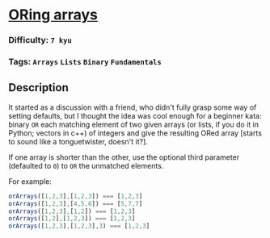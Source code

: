 # [ORing arrays](https://www.codewars.com/kata/5ac5e9aa3853da25d9000102)

### Difficulty: `7 kyu`

### Tags: `Arrays` `Lists` `Binary` `Fundamentals`

## Description

It started as a discussion with a friend, who didn't fully grasp some way of setting defaults, but I thought the idea was cool enough for a beginner kata: binary `OR` each matching element of two given arrays (or lists, if you do it in Python; vectors in c++) of integers and give the resulting ORed array [starts to sound like a tonguetwister, doesn't it?].

If one array is shorter than the other, use the optional third parameter (defaulted to `0`) to `OR` the unmatched elements.

For example:

```js
orArrays([1,2,3],[1,2,3]) === [1,2,3]
orArrays([1,2,3],[4,5,6]) === [5,7,7]
orArrays([1,2,3],[1,2]) === [1,2,3]
orArrays([1,2],[1,2,3]) === [1,2,3]
orArrays([1,2,3],[1,2,3],3) === [1,2,3]
```